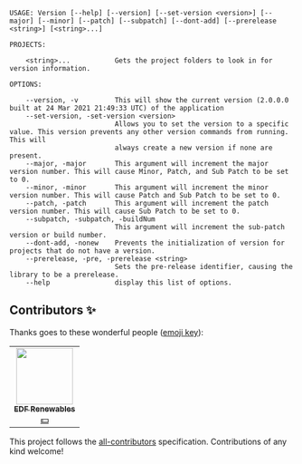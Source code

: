 ```
USAGE: Version [--help] [--version] [--set-version <version>] [--major] [--minor] [--patch] [--subpatch] [--dont-add] [--prerelease <string>] [<string>...]

PROJECTS:

    <string>...           Gets the project folders to look in for version information.

OPTIONS:

    --version, -v         This will show the current version (2.0.0.0 built at 24 Mar 2021 21:49:33 UTC) of the application
    --set-version, -set-version <version>
                          Allows you to set the version to a specific value. This version prevents any other version commands from running. This will
                          always create a new version if none are present.
    --major, -major       This argument will increment the major version number. This will cause Minor, Patch, and Sub Patch to be set to 0.
    --minor, -minor       This argument will increment the minor version number. This will cause Patch and Sub Patch to be set to 0.
    --patch, -patch       This argument will increment the patch version number. This will cause Sub Patch to be set to 0.
    --subpatch, -subpatch, -buildNum
                          This argument will increment the sub-patch version or build number.
    --dont-add, -nonew    Prevents the initialization of version for projects that do not have a version.
    --prerelease, -pre, -prerelease <string>
                          Sets the pre-release identifier, causing the library to be a prerelease.
    --help                display this list of options.
```
## Contributors ✨

Thanks goes to these wonderful people ([emoji key](https://allcontributors.org/docs/en/emoji-key)):

<!-- ALL-CONTRIBUTORS-LIST:START - Do not remove or modify this section -->
<!-- prettier-ignore-start -->
<!-- markdownlint-disable -->
<table>
  <tr>
    <td align="center"><a href="https://github.com/edf-re"><img src="https://avatars.githubusercontent.com/u/13739273?v=4?s=100" width="100px;" alt=""/><br /><sub><b>EDF Renewables</b></sub></a><br /><a href="#financial-edf-re" title="Financial">💵</a></td>
  </tr>
</table>

<!-- markdownlint-restore -->
<!-- prettier-ignore-end -->

<!-- ALL-CONTRIBUTORS-LIST:END -->

This project follows the [all-contributors](https://github.com/all-contributors/all-contributors) specification. Contributions of any kind welcome!